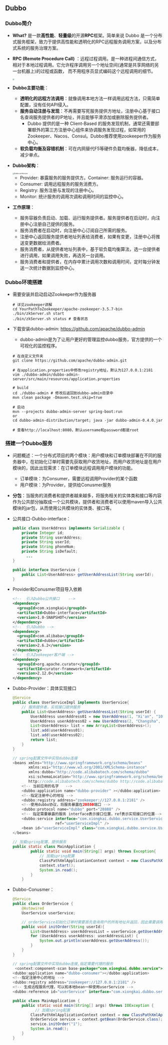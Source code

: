 ## Dubbo



###  Dubbo简介

- **What?** 是一款**高性能**、**轻量级**的开源**RPC**框架。简单来说 Dubbo 是一个分布式服务框架，致力于提供高性能和透明化的RPC远程服务调用方案，以及分布式系统的服务治理方案。

- **RPC (Remote Procedure Call)** ：远程过程调用。是一种进程间通信方式，相对于本地过程调用。它允许程序调用另一个地址空间(通常是共享网络的另一台机器上)的过程或函数， 而不用程序员显式编码这个远程调用的细节。

  <img src="https://raw.githubusercontent.com/Xiongkai-Wang/photos/main/Dubbo-RPC.png" style="zoom:33%;" />

- **Dubbo主要功能**：

  - **透明化的远程方法调用**：就像调用本地方法一样调用远程方法，只需简单配置，没有任何API侵入。
  - **服务自动注册与发现**：不再需要写死服务提供方地址，注册中心基于接口名查询服务提供者的IP地址，并且能够平滑添加或删除服务提供者。
    - Dubbo 提供的是一种 Client-Based 的服务发现机制，通常还需要部署额外的第三方注册中心组件来协调服务发现过程，如常用的Zookeeper、Nacos、Consul。Dubbo推荐使用zookeeper作为服务中心。
  - **软负载均衡及容错机制**：可在内网替代F5等硬件负载均衡器，降低成本，减少单点。

- **Dubbo架构**：

  <img src="https://raw.githubusercontent.com/Xiongkai-Wang/photos/main/Dubbo-architecture.png" alt="Dubbo-architecture" style="zoom:33%;" />

  - Provider: 暴露服务的服务提供方。Container: 服务运行的容器。
  - Consumer: 调用远程服务的服务消费方。
  - Registry: 服务注册与发现的注册中心。
  - Monitor: 统计服务的调用次调和调用时间的监控中心。

- **工作原理**：

  - 服务容器负责启动、加载、运行服务提供者。服务提供者在启动时，向注册中心注册自己提供的服务。
  - 服务消费者在启动时，向注册中心订阅自己所需的服务。
  - 注册中心返回服务提供者地址列表给消费者，如果有变更，注册中心将推送变更数据给消费者。
  - 服务消费者，从提供者地址列表中，基于软负载均衡算法，选一台提供者进行调用，如果调用失败，再选另一台调用。
  - 服务消费者和提供者，在内存中累计调用次数和调用时间，定时每分钟发送一次统计数据到监控中心。



### Dubbo环境搭建

- 需要安装并启动启动Zookeeper作为服务器

  ```shell
  # 详见zookeeper讲解
  cd YourPathToZookeeper/apache-zookeeper-3.5.7-bin
  ./bin/zkServer.sh start
  ./bin/zkServer.sh status # 查看状态
  ```

- 下载安装dubbo-admin:  https://github.com/apache/dubbo-admin

  - dubbo-admin是为了让用户更好的管理监控dubbo服务，官方提供的一个可视化的监控程序。

  ```shell
  # 在自定义文件夹
  git clone https://github.com/apache/dubbo-admin.git
  
  # 在application.properties中修改registry地址，默认为127.0.0.1:2181
  vim ./dubbo-admin/dubbo-admin-server/src/main/resources/application.properties
  
  # build
  cd ./dubbo-admin # 修改后返回到dubbo-admin目录中
  mvn clean package -Dmaven.test.skip=true
  
  # 启动
  mvn --projects dubbo-admin-server spring-boot:run
  or
  cd dubbo-admin-distribution/target; java -jar dubbo-admin-0.4.0.jar
  
  # 查看http://localhost:8080，默认username和password都是root
  ```

  

### 搭建一个Dubbo服务

- 问题概述：一个分布式项目的两个模块：用户模块和订单模块部署在不同的服务器中，在初始化订单时需要先获取用户收货地址，而用户收货地址是在用户模块的，因此出现需求：在订单模块远程调用用户模块的功能。

  - 订单模块：为Consumer，需要远程调用Provider的某个函数
  - 用户模块：为Provider，提供给Conusmer服务

- **分包**：当服务的消费者和提供者越来越多，将服务相关的实体类和接口等内容作为公共部分抽取成一个公共模块，提供者和消费者可以使用maven导入公共模块的jar包，从而使用公共模块的实体类、接口等。

- 公共接口-Dubbo-interface：

  ```java
  public class UserAddress implements Serializable {
      private Integer id;
      private String userAddress;
      private String userId;
      private String phoneNum;
      private String isDefault;
    	...
  }
  
  public interface UserService {
      public List<UserAddress> getUserAddressList(String userId);
  }
  ```

- Provider和Conusmer项目导入依赖

  ```xml
  <!--  引入Dubbo公共接口    -->
  <dependency>
    <groupId>com.xiongkai</groupId>
    <artifactId>Dubbo-interface</artifactId>
    <version>1.0-SNAPSHOT</version>
  </dependency>
  <!--  引入Dubbo -->
  <dependency>
    <groupId>com.alibaba</groupId>
    <artifactId>dubbo</artifactId>
    <version>2.6.2</version>
  </dependency>
  <!--  引入Zookeeper客户端 -->
  <dependency>
    <groupId>org.apache.curator</groupId>
    <artifactId>curator-framework</artifactId>
    <version>2.12.0</version>
  </dependency>
  ```

  

- Dubbo-Provider：具体实现接口

  ```java
  @Service
  public class UserServiceImpl implements UserService{
      // 服务提供者，实现接口提供服务
      public List<UserAddress> getUserAddressList(String userId) {
          UserAddress userAddress01 = new UserAddress(1, "Xi'an", "1001", "15511223344", "true");
          UserAddress userAddress02 = new UserAddress(2, "Changsha", "1001", "13311223344", "false");
          List<UserAddress> list = new ArrayList<UserAddress>();
          list.add(userAddress01);
          list.add(userAddress02);
          return list;
      }
  }
  
  // spring配置文件中实现dubbo连接
  <beans xmlns="http://www.springframework.org/schema/beans"
         xmlns:xsi="http://www.w3.org/2001/XMLSchema-instance"
         xmlns:dubbo="http://code.alibabatech.com/schema/dubbo"
         xsi:schemaLocation="http://www.springframework.org/schema/beans http://www.springframework.org/schema/beans/spring-beans.xsd
         http://code.alibabatech.com/schema/dubbo http://code.alibabatech.com/schema/dubbo/dubbo.xsd">
      <!-- 当前应用的名字   -->
      <dubbo:application name="dubbo-provider" ></dubbo:application>
      <!--指定注册中心的地址 -->
      <dubbo:registry address="zookeeper://127.0.0.1:2181" />
      <!--使用dubbo协议，将服务暴露在20880端口 -->
      <dubbo:protocol name="dubbo" port="28888" />
      <!-- 指定需要暴露的服务 interface表示接口位置，ref表示实现接口的位置-->
      <dubbo:service interface="com.xiongkai.dubbo.service.UserService"
                     ref="userServiceImpl" />
      <bean id="userServiceImpl" class="com.xiongkai.dubbo.service.UserServiceImpl"></bean>
  </beans>
        
  // 加载spring配置，提供服务
  public static class MainApplication {
          public static void main(String[] args) throws Exception{
              // 加载spring配置
              ClassPathXmlApplicationContext context = new ClassPathXmlApplicationContext("classpath:spring-provider.xml");
              context.start();
              System.in.read();
          }
      }
  ```

- Dubbo-Conusmer：

  ```java
  @Service
  public class OrderService {
      @Autowired
      UserService userService;
  
      // orderService初始化订单时需要首先查询用户的所有地址并返回，因此需要调用userService的相关功能
      public void initOrder(String userId){
          List<UserAddress> userAddressList = userService.getUserAddressList(userId);
          for (UserAddress userAddress: userAddressList) {
              System.out.println(userAddress.getUserAddress());
          }
      }
  }
  
  // spring配置文件中实现dubbo连接,指定需要代理的服务
   <context:component-scan base-package="com.xiongkai.dubbo.service"></context:component-scan>
  <dubbo:application name="dubbo-consumer"></dubbo:application>
  <!--指定注册中心的地址 -->
  <dubbo:registry address="zookeeper://127.0.0.1:2181" />
  <!-- 生成远程服务代理，可以和本地bean一样使用userService -->
  <dubbo:reference id="userService" interface="com.xiongkai.dubbo.service.UserService"></dubbo:reference>
  
  public class MainApplication {
      public static void main(String[] args) throws IOException {
        	// 加载spring配置
          ClassPathXmlApplicationContext context = new ClassPathXmlApplicationContext("classpath:spring-consumer.xml");
          OrderService service = context.getBean(OrderService.class);
          service.initOrder("1");
          System.in.read();
      }
  }
  ```

  

  
